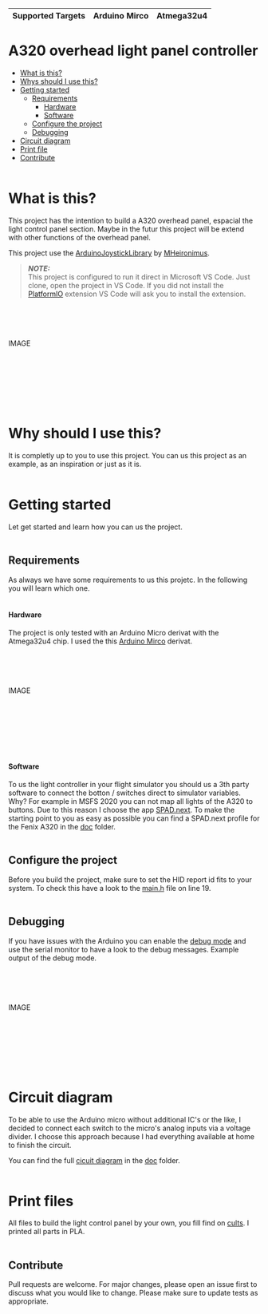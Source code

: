 | Supported Targets | Arduino Mirco | Atmega32u4 |
| ----------------- | ------------- | ---------- |


# A320 overhead light panel controller
* [What is this?](#what-is-this)
* [Whys should I use this?](#when-should-i-use-this)
* [Getting started](#getting-started)
  * [Requirements](#requirements)
    * [Hardware](#hardware)
    * [Software](#software)
  * [Configure the project](#configure-the-project)
  * [Debugging](#debugging)
* [Circuit diagram](#circuit-diagram)
* [Print file](#print-files)
* [Contribute](#contribute)
<br><br>


# What is this?
This project has the intention to build a A320 overhead panel, espacial the light control panel section.
Maybe in the futur this project will be extend with other functions of the overhead panel.

This project use the [ArduinoJoystickLibrary](https://github.com/MHeironimus/ArduinoJoystickLibrary) by [MHeironimus](https://github.com/MHeironimus).

> **_NOTE:_** <br>
This project is configured to run it direct in Microsoft VS Code.
Just clone, open the project in VS Code.
If you did not install the [PlatformIO](https://platformio.org) extension VS Code will ask you to install the extension.

<br><br><br><br>
IMAGE
<br><br><br><br><br>

<br><br>


# Why should I use this?
It is completly up to you to use this project.
You can us this project as an example, as an inspiration or just as it is.
<br><br>


# Getting started
Let get started and learn how you can us the project.
<br><br>


## Requirements
As always we have some requirements to us this projetc.
In the following you will learn which one.
<br><br>


#### Hardware
The project is only tested with an Arduino Micro derivat with the Atmega32u4 chip.
I used the this [Arduino Mirco](https://www.amazon.de/dp/B0CXXPNQS1?ref=ppx_yo2ov_dt_b_fed_asin_title) derivat.

<br><br><br><br>
IMAGE
<br><br><br><br><br>

<br><br>

#### Software
To us the light controller in your flight simulator you should us a 3th party software to connect the botton / switches direct to simulator variables.
Why?
For example in MSFS 2020 you can not map all lights of the A320 to buttons.
Due to this reason I choose the app [SPAD.next](https://www.spadnext.com/home.html).
To make the starting point to you as easy as possible you can find a SPAD.next profile for the Fenix A320 in the [doc]() folder.
<br><br>


## Configure the project
Before you build the project, make sure to set the HID report id fits to your system.
To check this have a look to the [main.h](src/main.h#L19) file on line 19.
<br><br>


## Debugging
If you have issues with the Arduino you can enable the [debug mode](src/main.h#16) and use the serial monitor to have a look to the debug messages.
Example output of the debug mode.

<br><br><br><br>
IMAGE
<br><br><br><br><br>

<br><br>


# Circuit diagram
To be able to use the Arduino micro without additional IC's or the like, I decided to connect each switch to the micro's analog inputs via a voltage divider.
I choose this approach because I had everything available at home to finish the circuit.

You can find the full [cicuit diagram]() in the [doc](doc) folder.
<br><br>


# Print files
All files to build the light control panel by your own, you fill find on [cults]().
I printed all parts in PLA.
<br><br>


## Contribute
Pull requests are welcome.
For major changes, please open an issue first to discuss what you would like to change.
Please make sure to update tests as appropriate.
